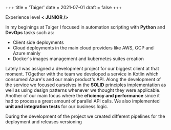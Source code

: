 +++
title = 'Taiger'
date = 2021-07-01
draft = false
+++

Experience level **\< JUNIOR />**

In my beginings at Taiger I focused in automation scripting with **Python** and **DevOps** tasks such as:

 - Client side deployments
 - Cloud deployments in the main cloud providers like AWS, GCP and Azure mainly
 - Docker's images management and kubernetes suites creation

Lately I was assigned a development project for our biggest client at that moment. TOgether with the team we developed  a service in Kotlin which consumed Azure's and our main product's API. Along the development of the service we focused ourselves in the **SOLID** principles implementation as well as using design patterns whenever we thought they were applicable. Another of our main focus where the **eficiency and performance** since it had to process a great amount of parallel API calls. We also implemented **unit and integration tests** for our business logic.

During the development of the project we created different pipelines for the deployment and releases versioning
